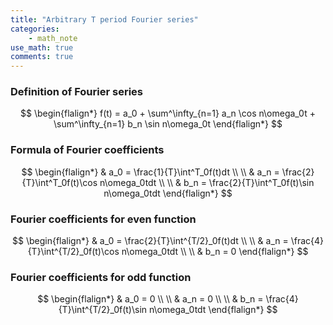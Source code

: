 ```yaml
---
title: "Arbitrary T period Fourier series"
categories:
    - math_note
use_math: true
comments: true
---
```


### Definition of Fourier series
$$
\begin{flalign*}
f(t) = a_0 + \sum^\infty_{n=1} a_n \cos n\omega_0t + \sum^\infty_{n=1} b_n \sin n\omega_0t
\end{flalign*}
$$
  

### Formula of Fourier coefficients
$$
\begin{flalign*}
& a_0 = \frac{1}{T}\int^T_0f(t)dt
\\
\\ & a_n = \frac{2}{T}\int^T_0f(t)\cos n\omega_0tdt
\\
\\ & b_n = \frac{2}{T}\int^T_0f(t)\sin n\omega_0tdt
\end{flalign*}
$$  


### Fourier coefficients for even function
$$
\begin{flalign*}
& a_0 = \frac{2}{T}\int^{T/2}_0f(t)dt
\\
\\ & a_n = \frac{4}{T}\int^{T/2}_0f(t)\cos n\omega_0tdt
\\
\\ & b_n = 0
\end{flalign*}
$$  

### Fourier coefficients for odd function
$$
\begin{flalign*}
& a_0 = 0
\\
\\ & a_n = 0
\\
\\ & b_n = \frac{4}{T}\int^{T/2}_0f(t)\sin n\omega_0tdt
\end{flalign*}
$$  
